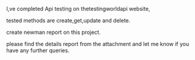 I,ve completed Api testing on thetestingworldapi website, 

tested methods are create,get,update and delete.

create newman report on this project.

please find the details report from the attachment and let me know if you have any further queries.
